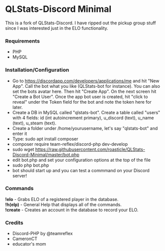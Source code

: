 # QLStats-Discord Minimal
This is a fork of QLStats-Discord. I have ripped out the pickup group stuff since I was interested just in the ELO functionality.

### Requirements
- PHP
- MySQL

### Installation/Configuration
- Go to https://discordapp.com/developers/applications/me and hit "New App". Call the bot what you like (QLStats-bot for instance). You can also set the bots avatar here. Then hit "Create App". On the next screen hit "Create a Bot User". Once the app bot user is created, hit "click to reveal" under the Token field for the bot and note the token here for later.
- Create a DB in MySQL called "qlstats-bot". Create a table called "users" with 4 fields: id (int autoincrement primary), u_discord (text), u_name (text), u_steam (text).
- Create a folder under /home/yourusername, let's say "qlstats-bot" and enter it
- Type: sudo apt install composer
- composer require team-reflex/discord-php dev-develop
- sudo wget https://raw.githubusercontent.com/roasticle/QLStats-Discord-Minimal/master/bot.php 
- edit bot.php and set your configuration options at the top of the file
- sudo php bot.php
- bot should start up and you can test a commmand on your Discord server!


### Commands 
**!elo** - Grabs ELO of a registered player in the database.  
**!h(elp)** - General Help that displays all of the commands.  
**!create** - Creates an account in the database to record your ELO.   

### Credits
 - Discord-PHP by @teamreflex  
 - CameronCT
 - educator's mom

